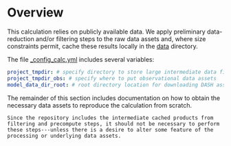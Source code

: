 # Overview

This calculation relies on publicly available data. 
We apply preliminary data-reduction and/or filtering steps to the raw data assets and, where size constraints permit, cache these results locally in the [data](https://github.com/NCAR/so-co2-airborne-obs/tree/main/so-co2-airborne-obs/data) directory.


The file [_config_calc.yml](https://github.com/NCAR/so-co2-airborne-obs/blob/main/so-co2-airborne-obs/_config_calc.yml) includes several variables:

```yaml
project_tmpdir: # specify directory to store large intermediate data files
project_tmpdir_obs: # specify where to put observational data assets
model_data_dir_root: # root directory location for downloading DASH assets
```

The remainder of this section includes documentation on how to obtain the necessary data assets to reproduce the calculation from scratch.

```{note}
Since the repository includes the intermediate cached products from filtering and precompute steps, it should not be necessary to perform these steps---unless there is a desire to alter some feature of the processing or underlying data assets.
```

